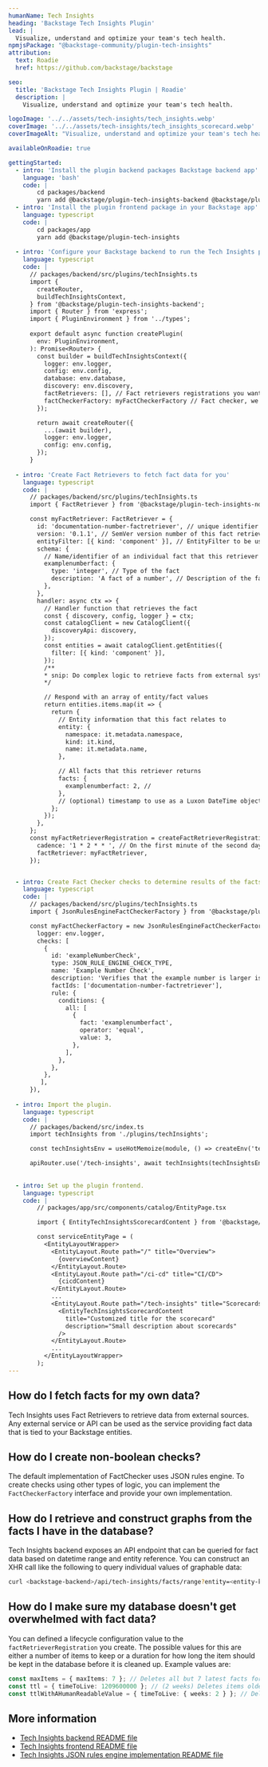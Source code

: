 ```yaml
---
humanName: Tech Insights
heading: 'Backstage Tech Insights Plugin'
lead: |
  Visualize, understand and optimize your team's tech health.
npmjsPackage: "@backstage-community/plugin-tech-insights"
attribution:
  text: Roadie
  href: https://github.com/backstage/backstage

seo:
  title: 'Backstage Tech Insights Plugin | Roadie'
  description: |
    Visualize, understand and optimize your team's tech health.

logoImage: '../../assets/tech-insights/tech_insights.webp'
coverImage: '../../assets/tech-insights/tech_insights_scorecard.webp'
coverImageAlt: "Visualize, understand and optimize your team's tech health."

availableOnRoadie: true

gettingStarted:
  - intro: 'Install the plugin backend packages Backstage backend app'
    language: 'bash'
    code: |
        cd packages/backend 
        yarn add @backstage/plugin-tech-insights-backend @backstage/plugin-tech-insights-node
  - intro: 'Install the plugin frontend package in your Backstage app'
    language: typescript
    code: |
        cd packages/app
        yarn add @backstage/plugin-tech-insights
  
  - intro: 'Configure your Backstage backend to run the Tech Insights plugin'
    language: typescript
    code: |
      // packages/backend/src/plugins/techInsights.ts
      import {
        createRouter,
        buildTechInsightsContext,
      } from '@backstage/plugin-tech-insights-backend';
      import { Router } from 'express';
      import { PluginEnvironment } from '../types';
  
      export default async function createPlugin(
        env: PluginEnvironment,
      ): Promise<Router> {
        const builder = buildTechInsightsContext({
          logger: env.logger,
          config: env.config,
          database: env.database,
          discovery: env.discovery,
          factRetrievers: [], // Fact retrievers registrations you want tech insights to use, we'll add these in the next step
          factCheckerFactory: myFactCheckerFactory // Fact checker, we'll add this in the next steps
        });

        return await createRouter({
          ...(await builder),
          logger: env.logger,
          config: env.config,
        });
      }
  
  - intro: 'Create Fact Retrievers to fetch fact data for you'
    language: typescript
    code: |
      // packages/backend/src/plugins/techInsights.ts
      import { FactRetriever } from '@backstage/plugin-tech-insights-node';

      const myFactRetriever: FactRetriever = {
        id: 'documentation-number-factretriever', // unique identifier of the fact retriever
        version: '0.1.1', // SemVer version number of this fact retriever schema. This should be incremented if the implementation changes
        entityFilter: [{ kind: 'component' }], // EntityFilter to be used in the future (creating checks, graphs etc.) to figure out which entities this fact retrieves data for.
        schema: {
          // Name/identifier of an individual fact that this retriever returns
          examplenumberfact: {
            type: 'integer', // Type of the fact
            description: 'A fact of a number', // Description of the fact
          },
        },
        handler: async ctx => {
          // Handler function that retrieves the fact
          const { discovery, config, logger } = ctx;
          const catalogClient = new CatalogClient({
            discoveryApi: discovery,
          });
          const entities = await catalogClient.getEntities({
            filter: [{ kind: 'component' }],
          });
          /**
          * snip: Do complex logic to retrieve facts from external system or calculate fact values
          */

          // Respond with an array of entity/fact values
          return entities.items.map(it => {
            return {
              // Entity information that this fact relates to
              entity: {
                namespace: it.metadata.namespace,
                kind: it.kind,
                name: it.metadata.name,
              },

              // All facts that this retriever returns
              facts: {
                examplenumberfact: 2, //
              },
              // (optional) timestamp to use as a Luxon DateTime object
            };
          });
        },
      };
      const myFactRetrieverRegistration = createFactRetrieverRegistration({
        cadence: '1 * 2 * * ', // On the first minute of the second day of the month
        factRetriever: myFactRetriever,
      });


  - intro: Create Fact Checker checks to determine results of the facts.
    language: typescript
    code: |
      // packages/backend/src/plugins/techInsights.ts
      import { JsonRulesEngineFactCheckerFactory } from '@backstage/plugin-tech-insights-backend-module-jsonfc';

      const myFactCheckerFactory = new JsonRulesEngineFactCheckerFactory({
        logger: env.logger,
        checks: [
          {
            id: 'exampleNumberCheck',
            type: JSON_RULE_ENGINE_CHECK_TYPE,
            name: 'Example Number Check',
            description: 'Verifies that the example number is larger is equal to 3.',
            factIds: ['documentation-number-factretriever'],
            rule: {
              conditions: {
                all: [
                  {
                    fact: 'examplenumberfact',
                    operator: 'equal',
                    value: 3,
                  },
                ],
              },
            },
          },
         ],
      }),
      
  - intro: Import the plugin.
    language: typescript
    code: |
      // packages/backend/src/index.ts
      import techInsights from './plugins/techInsights';

      const techInsightsEnv = useHotMemoize(module, () => createEnv('tech_insights'));

      apiRouter.use('/tech-insights', await techInsights(techInsightsEnv));     
      
      
  - intro: Set up the plugin frontend.
    language: typescript
    code: |
        // packages/app/src/components/catalog/EntityPage.tsx

        import { EntityTechInsightsScorecardContent } from '@backstage/plugin-tech-insights';

        const serviceEntityPage = (
          <EntityLayoutWrapper>
            <EntityLayout.Route path="/" title="Overview">
              {overviewContent}
            </EntityLayout.Route>
            <EntityLayout.Route path="/ci-cd" title="CI/CD">
              {cicdContent}
            </EntityLayout.Route>
            ...
            <EntityLayout.Route path="/tech-insights" title="Scorecards">
              <EntityTechInsightsScorecardContent
                title="Customized title for the scorecard"
                description="Small description about scorecards"
              />
            </EntityLayout.Route>
            ...
          </EntityLayoutWrapper>
        );      
---
```


## How do I fetch facts for my own data?

Tech Insights uses Fact Retrievers to retrieve data from external sources. Any external service or API can be used as the service providing fact data that is tied to your Backstage entities. 

## How do I create non-boolean checks?

The default implementation of FactChecker uses JSON rules engine. To create checks using other types of logic, you can implement the `FactCheckerFactory` interface and provide your own implementation.

## How do I retrieve and construct graphs from the facts I have in the database?

Tech Insights backend exposes an API endpoint that can be queried for fact data based on datetime range and entity reference. You can construct an XHR call like the following to query individual values of graphable data:

```bash
curl <backstage-backend>/api/tech-insights/facts/range?entity=<entity-kind>:<entity-namespace>/<entity-name>?ids[]=documentation-number-factretriever&startDatetime=2021-09-12T06:46:30&endDatetime=2021-10-21T06:46:30
```

## How do I make sure my database doesn't get overwhelmed with fact data?

You can defined a lifecycle configuration value to the `factRetrieverRegistration` you create. The possible values for this are either a number of items to keep or a duration for how long the item should be kept in the database before it is cleaned up. Example values are:
```typescript
const maxItems = { maxItems: 7 }; // Deletes all but 7 latest facts for each id/entity pair
const ttl = { timeToLive: 1209600000 }; // (2 weeks) Deletes items older than 2 weeks
const ttlWithAHumanReadableValue = { timeToLive: { weeks: 2 } }; // Deletes items older than 2 weeks
```


## More information

* [Tech Insights backend README file](https://github.com/backstage/community-plugins/blob/main/workspaces/tech-insights/plugins/tech-insights-backend/README.md)
* [Tech Insights frontend README file](https://github.com/backstage/community-plugins/blob/main/workspaces/tech-insights/plugins/tech-insights/README.md)
* [Tech Insights JSON rules engine implementation README file](https://github.com/backstage/community-plugins/blob/main/workspaces/tech-insights/plugins/tech-insights-backend-module-jsonfc/README.md)
